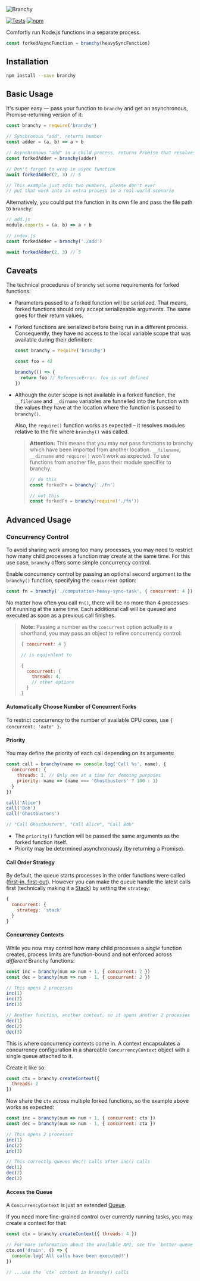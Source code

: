![Branchy](https://cdn.jsdelivr.net/gh/Loilo/branchy/branchy.svg)

[![Tests](https://badgen.net/github/checks/loilo/branchy/master)](https://github.com/loilo/branchy/actions)
[![npm](https://badgen.net/npm/v/branchy)](https://www.npmjs.com/package/branchy)

Comfortly run Node.js functions in a separate process.

```javascript
const forkedAsyncFunction = branchy(heavySyncFunction)
```

## Installation

```bash
npm install --save branchy
```

## Basic Usage

It's super easy — pass your function to `branchy` and get an asynchronous, Promise-returning version of it:

```javascript
const branchy = require('branchy')

// Synchronous "add", returns number
const adder = (a, b) => a + b

// Asynchronous "add" in a child process, returns Promise that resolves to number
const forkedAdder = branchy(adder)

// Don't forget to wrap in async function
await forkedAdder(2, 3) // 5

// This example just adds two numbers, please don't ever
// put that work into an extra process in a real-world scenario
```

Alternatively, you could put the function in its own file and pass the file path to `branchy`:

```javascript
// add.js
module.exports = (a, b) => a + b

// index.js
const forkedAdder = branchy('./add')

await forkedAdder(2, 3) // 5
```

## Caveats

The technical procedures of `branchy` set some requirements for forked functions:

- Parameters passed to a forked function will be serialized. That means, forked functions should only accept serializeable arguments. The same goes for their return values.
- Forked functions are serialized before being run in a different process. Consequently, they have no access to the local variable scope that was available during their definition:

  ```javascript
  const branchy = require('branchy')

  const foo = 42

  branchy(() => {
    return foo // ReferenceError: foo is not defined
  })
  ```

- Although the outer scope is not available in a forked function, the `__filename` and `__dirname` variables are funnelled into the function with the values they have at the location where the function is passed to `branchy()`.

  Also, the `require()` function works as expected – it resolves modules relative to the file where `branchy()` was called.

  > **Attention:** This means that you may _not_ pass functions to branchy which have been imported from another location. `__filename`, `__dirname` and `require()` won't work as expected.
  > To use functions from another file, pass their module specifier to branchy.
  >
  > ```javascript
  > // do this
  > const forkedFn = branchy('./fn')
  >
  > // not this
  > const forkedFn = branchy(require('./fn'))
  > ```

## Advanced Usage

### Concurrency Control

To avoid sharing work among too many processes, you may need to restrict how many child processes a function may create at the same time. For this use case, `branchy` offers some simple concurrency control.

Enable concurrency control by passing an optional second argument to the `branchy()` function, specifying the `concurrent` option:

```javascript
const fn = branchy('./computation-heavy-sync-task', { concurrent: 4 })
```

No matter how often you call `fn()`, there will be no more than 4 processes of it running at the same time. Each additional call will be queued and executed as soon as a previous call finishes.

> **Note:** Passing a number as the `concurrent` option actually is a shorthand, you may pass an object to refine concurrency control:
>
> ```javascript
> { concurrent: 4 }
>
> // is equivalent to
>
> {
>   concurrent: {
>     threads: 4,
>     // other options
>   }
> }
> ```

#### Automatically Choose Number of Concurrent Forks

To restrict concurrency to the number of available CPU cores, use `{ concurrent: 'auto' }`.

#### Priority

You may define the priority of each call depending on its arguments:

```javascript
const call = branchy(name => console.log('Call %s', name), {
  concurrent: {
    threads: 1, // Only one at a time for demoing purposes
    priority: name => (name === 'Ghostbusters' ? 100 : 1)
  }
})

call('Alice')
call('Bob')
call('Ghostbusters')

// "Call Ghostbusters", "Call Alice", "Call Bob"
```

- The `priority()` function will be passed the same arguments as the forked function itself.
- Priority may be determined asynchronously (by returning a Promise).

#### Call Order Strategy

By default, the queue starts processes in the order functions were called ([first-in, first-out](<https://en.wikipedia.org/wiki/FIFO_(computing_and_electronics)>)). However you can make the queue handle the latest calls first (technically making it a [Stack](<https://en.wikipedia.org/wiki/Stack_(abstract_data_type)>)) by setting the `strategy`:

```javascript
{
  concurrent: {
    strategy: 'stack'
  }
}
```

#### Concurrency Contexts

While you now may control how many child processes a _single_ function creates, process limits are function-bound and not enforced across _different_ Branchy functions:

```javascript
const inc = branchy(num => num + 1, { concurrent: 2 })
const dec = branchy(num => num - 1, { concurrent: 2 })

// This opens 2 processes
inc(1)
inc(2)
inc(3)

// Another function, another context, so it opens another 2 processes
dec(1)
dec(2)
dec(3)
```

This is where concurrency contexts come in. A context encapsulates a concurrency configuration in a shareable `ConcurrencyContext` object with a single queue attached to it.

Create it like so:

```javascript
const ctx = branchy.createContext({
  threads: 2
})
```

Now share the `ctx` across multiple forked functions, so the example above works as expected:

```javascript
const inc = branchy(num => num + 1, { concurrent: ctx })
const dec = branchy(num => num - 1, { concurrent: ctx })

// This opens 2 processes
inc(1)
inc(2)
inc(3)

// This correctly queues dec() calls after inc() calls
dec(1)
dec(2)
dec(3)
```

#### Access the Queue

A `ConcurrencyContext` is just an extended [Queue](https://www.npmjs.com/package/better-queue).

If you need more fine-grained control over currently running tasks, you may create a context for that:

```javascript
const ctx = branchy.createContext({ threads: 4 })

// For more information about the available API, see the `better-queue` docs
ctx.on('drain', () => {
  console.log('All calls have been executed!')
})

// ...use the `ctx` context in branchy() calls
```
